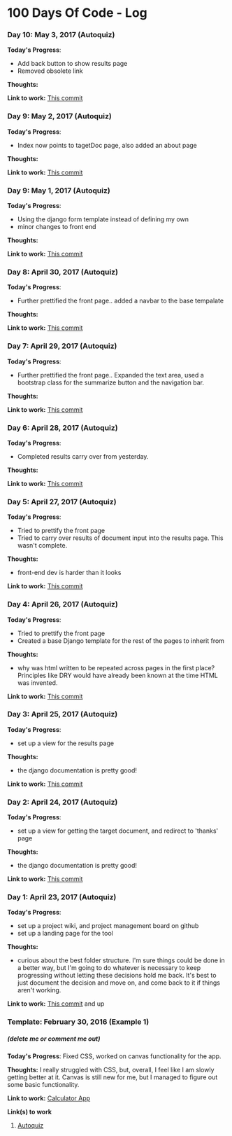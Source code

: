 # 100 Days Of Code - Log

### Day 10: May 3, 2017 (Autoquiz)

**Today's Progress**: 
* Add back button to show results page
* Removed obsolete link

**Thoughts:** 

**Link to work:** [This commit](https://github.com/jateeq/Autoquiz/commit/6db1d0e658d0dcf0b5c9368e29db0674d5bcea7d)


### Day 9: May 2, 2017 (Autoquiz)

**Today's Progress**: 
* Index now points to tagetDoc page, also added an about page

**Thoughts:** 


**Link to work:** [This commit](https://github.com/jateeq/Autoquiz/commit/25f458d32da4ad5c9604d7cf9db4f5fc1396736f)

### Day 9: May 1, 2017 (Autoquiz)

**Today's Progress**: 
* Using the django form template instead of defining my own
* minor changes to front end

**Thoughts:** 


**Link to work:** [This commit](https://github.com/jateeq/Autoquiz/commit/330dc794d8fd78687ba0afbfb8f4e42b39a06bb2)


### Day 8: April 30, 2017 (Autoquiz)

**Today's Progress**: 
* Further prettified the front page.. added a navbar to the base tempalate

**Thoughts:** 


**Link to work:** [This commit](https://github.com/jateeq/Autoquiz/commit/9fd69ec53d5567ccbe0393c6065201d2f2e93fd3)

### Day 7: April 29, 2017 (Autoquiz)

**Today's Progress**: 
* Further prettified the front page.. Expanded the text area, used a bootstrap class for the summarize button and the navigation bar.

**Thoughts:** 


**Link to work:** [This commit](https://github.com/jateeq/Autoquiz/commit/836a228ec88de349a02a0c7463c295a3a5a951ad)

### Day 6: April 28, 2017 (Autoquiz)

**Today's Progress**: 
* Completed results carry over from yesterday.

**Thoughts:** 


**Link to work:** [This commit](https://github.com/jateeq/Autoquiz/commit/f7c6f45843d85141ca43de8b000486a7a405ddf1)

### Day 5: April 27, 2017 (Autoquiz)

**Today's Progress**: 
* Tried to prettify the front page
* Tried to carry over results of document input into the results page. This wasn't complete.

**Thoughts:** 
* front-end dev is harder than it looks

**Link to work:** [This commit](https://github.com/jateeq/Autoquiz/commit/d5b1bb44868bff8feb121eea8b05b1a5247ac905)


### Day 4: April 26, 2017 (Autoquiz)

**Today's Progress**: 
* Tried to prettify the front page
* Created a base Django template for the rest of the pages to inherit from

**Thoughts:** 
* why was html written to be repeated across pages in the first place? Principles like DRY would have already been known at the time HTML was invented. 

**Link to work:** [This commit](https://github.com/jateeq/Autoquiz/commit/d1b65853e429ddf0e6b6c6064a0b9ff560b25f3d)

### Day 3: April 25, 2017 (Autoquiz)

**Today's Progress**: 
* set up a view for the results page

**Thoughts:** 
* the django documentation is pretty good!

**Link to work:** [This commit](https://github.com/jateeq/Autoquiz/commit/4edbcc85def7c06fe6a16cd5d7b363784579b14d)

### Day 2: April 24, 2017 (Autoquiz)

**Today's Progress**: 
* set up a view for getting the target document, and redirect to 'thanks' page

**Thoughts:** 
* the django documentation is pretty good!

**Link to work:** [This commit](https://github.com/jateeq/autoquiz/commit/435194063b7036be3608307a9e3769c33284ee3a)

### Day 1: April 23, 2017 (Autoquiz)

**Today's Progress**: 
* set up a project wiki, and project management board on github
* set up a landing page for the tool

**Thoughts:** 
* curious about the best folder structure. I'm sure things could be done in a better way, but I'm going to do whatever is necessary to keep progressing without letting these decisions hold me back. It's best to just document the decision and move on, and come back to it if things aren't working.

**Link to work:** [This commit](https://github.com/jateeq/autoquiz/commit/78d9d47c861d4cbe1bad819e395eedd947e238c2) and up

### Template: February 30, 2016 (Example 1)
##### (delete me or comment me out)

**Today's Progress**: Fixed CSS, worked on canvas functionality for the app.

**Thoughts:** I really struggled with CSS, but, overall, I feel like I am slowly getting better at it. Canvas is still new for me, but I managed to figure out some basic functionality.

**Link to work:** [Calculator App](http://www.example.com)

**Link(s) to work**
1. [Autoquiz](https://github.com/jateeq/autoquiz)
